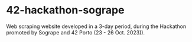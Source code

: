 # 42-hackathon-sogrape
Web scraping website developed in a 3-day period, during the Hackathon promoted by Sogrape and 42 Porto (23 - 26 Oct. 2023)).
